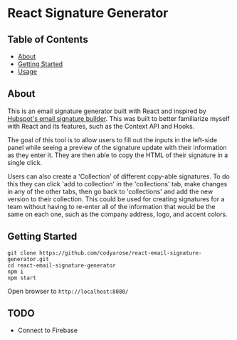 # React Signature Generator

## Table of Contents
+ [About](#about)
+ [Getting Started](#getting_started)
+ [Usage](#usage)

## About <a name="about"></a>
This is an email signature generator built with React and inspired by [Hubspot's email signature builder](https://www.hubspot.com/email-signature-generator). This was built to better familiarize myself with React and its features, such as the Context API and Hooks.

The goal of this tool is to allow users to fill out the inputs in the left-side panel while seeing a preview of the signature update with their information as they enter it. They are then able to copy the HTML of their signature in a single click.

Users can also create a 'Collection' of different copy-able signatures. To do this they can click 'add to collection' in the 'collections' tab, make changes in any of the other tabs, then go back to 'collections' and add the new version to their collection. This could be used for creating signatures for a team without having to re-enter all of the information that would be the same on each one, such as the company address, logo, and accent colors.

## Getting Started <a name="getting_started"></a>
```
git clone https://github.com/codyarose/react-email-signature-generator.git
cd react-email-signature-generator
npm i
npm start
```
Open browser to `http://localhost:8080/`

## TODO
+ Connect to Firebase
